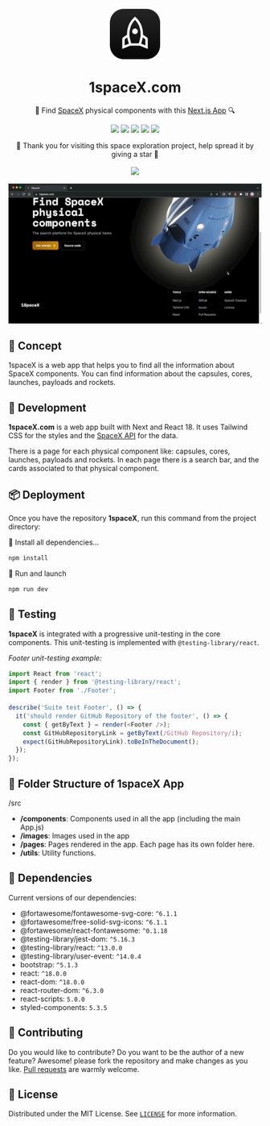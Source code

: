 <p align="center">
  <img
    src="public/icon-256x256.png"
    align="center"
    width="100"
    alt="1spaceX"
    title="1spaceX"
  />
  <h1 align="center">1spaceX.com</h1>
</p>


<p align="center">🚀 Find <a href="https://www.spacex.com/">SpaceX</a> physical components with this <a href="https://nextjs.org">Next.js App</a> 🔍</p>

<p align="center">
  <a href="https://nodejs.org/"><img src="https://img.shields.io/static/v1?label=Node&message=v16.12&color=339933&logo=node.js&style=for-the-badge" /></a>
  <a href="https://reactjs.org/"><img src="https://img.shields.io/static/v1?label=React&message=v18.0.0&color=61DAFB&logo=react&style=for-the-badge" /></a>
  <a href="https://nextjs.org"><img src="https://img.shields.io/static/v1?label=Next.js&message=v13.1.5&color=000000&logo=next.js&style=for-the-badge" /></a>
  <a href="https://tailwindcss.com"><img src="https://img.shields.io/static/v1?label=TailwindCSS&message=v3.2.4&color=06B6D4&logo=tailwindcss&style=for-the-badge" /></a>
  <a href="https://github.com/r-spacex/SpaceX-API"><img src="https://img.shields.io/static/v1?label=SpaceX%20API&message=v4&color=000000&logo=spacex&style=for-the-badge" /></a>
</p>

<p align="center">
  🤗 Thank you for visiting this space exploration project, help spread it by giving a star 🌟<br />
  <br />
  <a href="https://github.com/360macky/1spaceX/stargazers"><img src="https://img.shields.io/github/stars/360macky/1spaceX?label=Star%20this%20repository%21&style=social" /></a><br />
</p>


![Preview of 1spaceX](./.github/preview.gif)


## 🤖 Concept

1spaceX is a web app that helps you to find all the information about SpaceX components. You can find information about the capsules, cores, launches, payloads and rockets.

## 🚀 Development

**1spaceX.com** is a web app built with Next and React 18. It uses Tailwind CSS for the styles and the [SpaceX API](https://github.com/r-spacex/SpaceX-API) for the data.

There is a page for each physical component like: capsules, cores, launches, payloads and rockets.
In each page there is a search bar, and the cards associated to that physical component.

## 📦 Deployment

Once you have the repository **1spaceX**, run this command from the project directory:

🔽 Install all dependencies...

```bash
npm install
```

🚀 Run and launch

```bash
npm run dev
```


## 🧪 Testing
**1spaceX** is integrated with a progressive unit-testing in the core components. This unit-testing is implemented with `@testing-library/react`.

*Footer unit-testing example:*
```javascript
import React from 'react';
import { render } from '@testing-library/react';
import Footer from './Footer';

describe('Suite test Footer', () => {
  it('should render GitHub Repository of the footer', () => {
    const { getByText } = render(<Footer />);
    const GitHubRepositoryLink = getByText(/GitHub Repository/i);
    expect(GitHubRepositoryLink).toBeInTheDocument();
  });
});
```


## 📂 Folder Structure of 1spaceX App
/src
-  **/components**: Components used in all the app (including the main App.js)
-  **/images**: Images used in the app
-  **/pages**: Pages rendered in the app. Each page has its own folder here.
-  **/utils**: Utility functions.


## 🎁 Dependencies
Current versions of our dependencies:
- @fortawesome/fontawesome-svg-core: `^6.1.1`
- @fortawesome/free-solid-svg-icons: `^6.1.1`
- @fortawesome/react-fontawesome: `^0.1.18`
- @testing-library/jest-dom: `^5.16.3`
- @testing-library/react: `^13.0.0`
- @testing-library/user-event: `^14.0.4`
- bootstrap: `^5.1.3`
- react: `^18.0.0`
- react-dom: `^18.0.0`
- react-router-dom: `^6.3.0`
- react-scripts: `5.0.0`
- styled-components: `5.3.5`


## 🤲 Contributing
Do you would like to contribute? Do you want to be the author of a new feature? Awesome! please fork the repository and make changes as you like. [Pull requests](https://github.com/360macky/1spaceX/pulls) are warmly welcome.


## 📃 License
Distributed under the MIT License.
See [`LICENSE`](./LICENSE) for more information.
